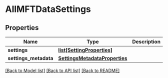# AllMFTDataSettings

## Properties
Name | Type | Description | Notes
------------ | ------------- | ------------- | -------------
**settings** | [**list[SettingProperties]**](SettingProperties.md) |  | [optional] 
**settings_metadata** | [**SettingsMetadataProperties**](SettingsMetadataProperties.md) |  | [optional] 

[[Back to Model list]](../README.md#documentation-for-models) [[Back to API list]](../README.md#documentation-for-api-endpoints) [[Back to README]](../README.md)


